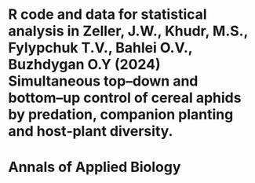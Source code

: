 # R code and data for statistical analysis in Zeller, J.W., Khudr, M.S., Fylypchuk T.V., Bahlei O.V., Buzhdygan O.Y (2024) Simultaneous top–down and bottom–up control of cereal aphids by predation, companion planting and host‐plant diversity. 
# Annals of Applied Biology
 

